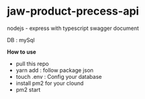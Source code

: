 # jaw-product-precess-api

nodejs - express with typescript
swagger document

DB : mySql

**How to use**
- pull this repo
- yarn add : follow package json
- touch .env : Config your database
- install pm2 for your clound
- pm2 start